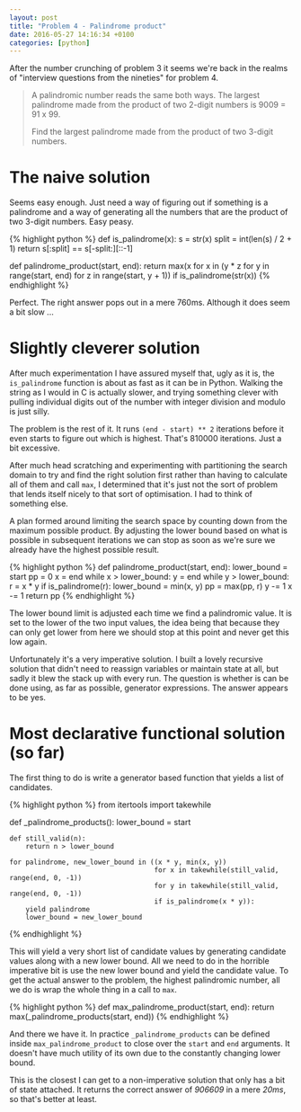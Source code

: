 ```yaml
---
layout: post
title: "Problem 4 - Palindrome product"
date: 2016-05-27 14:16:34 +0100 
categories: [python]
---
```


After the number crunching of problem 3 it seems we're back in the realms of "interview questions from the nineties"
for problem 4.

> A palindromic number reads the same both ways. The largest palindrome made from the product of two 2-digit
> numbers is 9009 = 91 x 99.
> 
> Find the largest palindrome made from the product of two 3-digit numbers.

# The naive solution

Seems easy enough. Just need a way of figuring out if something is a palindrome and a way of generating all the numbers
that are the product of two 3-digit numbers. Easy peasy.
 
{% highlight python %}
def is_palindrome(x):
    s = str(x)
    split = int(len(s) / 2 + 1)
    return s[:split] == s[-split:][::-1]

def palindrome_product(start, end):
    return max(x
               for x in (y * z
                         for y in range(start, end)
                         for z in range(start, y + 1))
               if is_palindrome(str(x))
{% endhighlight %}

Perfect. The right answer pops out in a mere 760ms. Although it does seem a bit slow ...

# Slightly cleverer solution

After much experimentation I have assured myself that, ugly as it is, the `is_palindrome` function is about as fast
as it can be in Python. Walking the string as I would in C is actually slower, and trying something clever with
pulling individual digits out of the number with integer division and modulo is just silly.
 
The problem is the rest of it. It runs `(end - start) ** 2` iterations before it even starts to figure out which is
highest. That's 810000 iterations. Just a bit excessive.

After much head scratching and experimenting with partitioning the search domain to try and find the right solution
first rather than having to calculate all of them and call `max`, I determined that it's just not the sort of problem
that lends itself nicely to that sort of optimisation. I had to think of something else.

A plan formed around limiting the search space by counting down from the maximum possible product. By adjusting the
lower bound based on what is possible in subsequent iterations we can stop as soon as we're sure we already have the
highest possible result.

{% highlight python %}
def palindrome_product(start, end):
    lower_bound = start
    pp = 0
    x = end
    while x > lower_bound:
        y = end
        while y > lower_bound:
            r = x * y
            if is_palindrome(r):
                lower_bound = min(x, y)
                pp = max(pp, r)
            y -= 1
        x -= 1
    return pp
{% endhighlight %}

The lower bound limit is adjusted each time we find a palindromic value. It is set to the lower of the two input values,
the idea being that because they can only get lower from here we should stop at this point and never get this low again.

Unfortunately it's a very imperative solution. I built a lovely recursive solution that didn't need to reassign
variables or maintain state at all, but sadly it blew the stack up with every run. The question is whether is can
be done using, as far as possible, generator expressions. The answer appears to be yes.

# Most declarative functional solution (so far)

The first thing to do is write a generator based function that yields a list of candidates.

{% highlight python %}
from itertools import takewhile

def _palindrome_products():
    lower_bound = start
    
    def still_valid(n):
        return n > lower_bound

    for palindrome, new_lower_bound in ((x * y, min(x, y))
                                        for x in takewhile(still_valid, range(end, 0, -1))
                                        for y in takewhile(still_valid, range(end, 0, -1))
                                        if is_palindrome(x * y)):
        yield palindrome
        lower_bound = new_lower_bound
{% endhighlight %}

This will yield a very short list of candidate values by generating candidate values along with a new lower bound.
All we need to do in the horrible imperative bit is use the new lower bound and yield the candidate value. To get the
actual answer to the problem, the highest palindromic number, all we do is wrap the whole thing in a call to `max`.

{% highlight python %}
def max_palindrome_product(start, end):
    return max(_palindrome_products(start, end))
{% endhighlight %}

And there we have it. In practice `_palindrome_products` can be defined inside `max_palindrome_product` to close over
the `start` and `end` arguments. It doesn't have much utility of its own due to the constantly changing lower bound.
 
This is the closest I can get to a non-imperative solution that only has a bit of state attached. It returns the
correct answer of *906609* in a mere *20ms*, so that's better at least.

